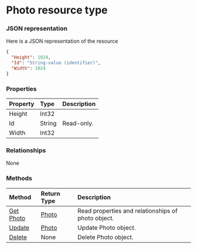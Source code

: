 # Photo resource type



### JSON representation

Here is a JSON representation of the resource

<!-- {
  "blockType": "resource",
  "optionalProperties": [

  ],
  "@odata.type": "microsoft.graph.photo"
}-->

```json
{
  "Height": 1024,
  "Id": "String-value (identifier)",
  "Width": 1024
}

```
### Properties
| Property	   | Type	|Description|
|:---------------|:--------|:----------|
|Height|Int32||
|Id|String| Read-only.|
|Width|Int32||

### Relationships
None


### Methods

| Method		   | Return Type	|Description|
|:---------------|:--------|:----------|
|[Get Photo](../api/photo_get.md) | [Photo](photo.md) |Read properties and relationships of photo object.|
|[Update](../api/photo_update.md) | [Photo](photo.md)	|Update Photo object. |
|[Delete](../api/photo_delete.md) | None |Delete Photo object. |

<!-- uuid: dc544a84-d0b4-4dfa-b55f-0cdebf625db8
2015-10-25 13:21:39 UTC -->
<!-- {
  "type": "#page.annotation",
  "description": "Photo resource",
  "keywords": "",
  "section": "documentation",
  "tocPath": ""
}-->